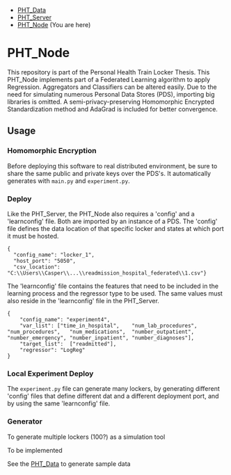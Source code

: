 * [PHT_Data](https://github.com/CaspervanAarle/PHT_Synth_Data_Gen)
* [PHT_Server](https://github.com/CaspervanAarle/PHT_Server) 
* [PHT_Node](https://github.com/CaspervanAarle/PHT_Node) (You are here)

# PHT_Node

This repository is part of the Personal Health Train Locker Thesis. This PHT_Node implements part of a Federated Learning algorithm to apply Regression. Aggregators and Classifiers can be altered easily. Due to the need for simulating numerous Personal Data Stores (PDS), importing big libraries is omitted. A semi-privacy-preserving Homomorphic Encrypted Standardization method and AdaGrad is included for better convergence.



## Usage

### Homomorphic Encryption
Before deploying this software to real distributed environment, be sure to share the same public and private keys over the PDS's. It automatically generates with ```main.py``` and ```experiment.py```.

### Deploy
Like the PHT_Server, the PHT_Node also requires a 'config' and a 'learnconfig' file. Both are imported by an instance of a PDS. The 'config' file defines the data location of that specific locker and states at which port it must be hosted.
```
{
  "config_name": "locker_1", 
  "host_port": "5050", 
  "csv_location": "C:\\Users\\Casper\\...\\readmission_hospital_federated\\1.csv"}
```
The 'learnconfig' file contains the features that need to be included in the learning process and the regressor type to be used. The same values must also reside in the 'learnconfig' file in the PHT_Server.
```
{
	"config_name": "experiment4",
	"var_list": ["time_in_hospital",	"num_lab_procedures",	"num_procedures",	"num_medications",	"number_outpatient",	"number_emergency",	"number_inpatient",	"number_diagnoses"],
	"target_list":	["readmitted"],
	"regressor": "LogReg"
}
```

### Local Experiment Deploy
The ```experiment.py``` file can generate many lockers, by generating different 'config' files that define different dat and a different deployment port, and by using the same 'learnconfig' file.


### Generator
To generate multiple lockers (100?) as a simulation tool

To be implemented

See the [PHT_Data](https://github.com/CaspervanAarle/PHT_Synth_Data_Gen) to generate sample data
